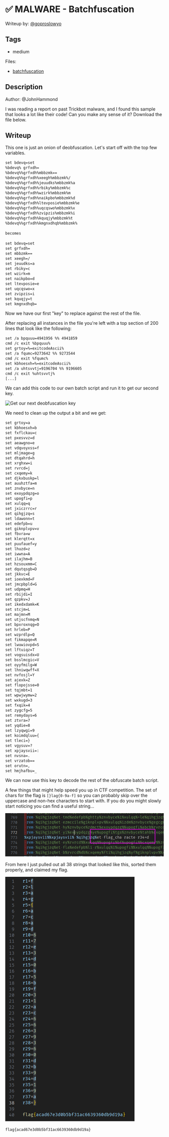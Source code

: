 # ✅ MALWARE - Batchfuscation

Writeup by: [@goproslowyo](https://github.com/goproslowyo)

## Tags

- medium

Files:

- [batchfuscation](./batchfuscation)

## Description

Author: @JohnHammond

I was reading a report on past Trickbot malware, and I found this sample that looks a lot like their code! Can you make any sense of it?  Download the file below.

## Writeup

This one is just an onion of deobfuscation. Let's start off with the top few variables.

```shell
set bdevq=set
%bdevq% grfxdh=
%bdevq%%grfxdh%mbbzmk==
%bdevq%%grfxdh%xeegh%mbbzmk%/
%bdevq%%grfxdh%jeuudks%mbbzmk%a
%bdevq%%grfxdh%rbiky%mbbzmk%c
%bdevq%%grfxdh%wzirk%mbbzmk%m
%bdevq%%grfxdh%naikpbo%mbbzmk%d
%bdevq%%grfxdh%ltevposie%mbbzmk%e
%bdevq%%grfxdh%uqcqswo%mbbzmk%x
%bdevq%%grfxdh%zvipzis%mbbzmk%i
%bdevq%%grfxdh%kquqjy%mbbzmk%t
%bdevq%%grfxdh%kmgnxdhqb%mbbzmk%

becomes

set bdevq=set
set grfxdh=
set mbbzmk==
set xeegh=/
set jeuudks=a
set rbiky=c
set wzirk=m
set naikpbo=d
set ltevposie=e
set uqcqswo=x
set zvipzis=i
set kquqjy=t
set kmgnxdhqb=
```

Now we have our first "key" to replace against the rest of the file.

After replacing all instances in the file you're left with a top section of 200 lines that look like the following:

```batch
set /a bpquuu=4941956 %% 4941859
cmd /c exit %bpquuu%
set grtoy=%=exitcodeAscii%
set /a fqumc=9273642 %% 9273544
cmd /c exit %fqumc%
set kbhoesxh=%=exitcodeAscii%
set /a uhtsvvtj=9196704 %% 9196605
cmd /c exit %uhtsvvtj%
[...]
```

We can add this code to our own batch script and run it to get our second key.

![Get our next deobfuscation key](key2.png)

We need to clean up the output a bit and we get:

```shell
set grtoy=a
set kbhoesxh=b
set fxflckau=c
set pxesvvz=d
set aeawgno=e
set vdqvoyxss=f
set mljmage=g
set dtqahrd=h
set xrghxw=i
set rvrcd=j
set cxqemy=k
set djkxbuskp=l
set auuhztfa=m
set znvbyce=n
set exoypdqzg=o
set upogfi=p
set xulqq=q
set jxiczrrc=r
set qihgjzq=s
set ldawonn=t
set edefpb=u
set giknplvpv=v
set fbvra=w
set klerqtt=x
set puufauef=y
set lhuzd=z
set iwwna=A
set ilajhm=B
set hzsouxmm=C
set dqutqsgb=D
set jkkvc=E
set ioexkmd=F
set jmcpbpld=G
set udpmq=H
set rbijdi=I
set qzpkv=J
set ikedxdamk=K
set stcjm=L
set majmn=M
set utjscfnmq=N
set bpxroxnqg=O
set hrleb=P
set wzprdlp=Q
set fikmapqe=R
set lwuwiovpd=S
set lftuiqz=T
set vogsuisdx=U
set bsslmcgic=V
set oyyfmilg=W
set lhniwqwff=X
set nvfosjl=Y
set ajexk=Z
set flopojsse=0
set tqjmbt=1
set wpwjwymw=2
set wxkugd=3
set fxqik=4
set zygcfg=5
set remydays=6
set ztvra=7
set yqdie=8
set lzyqwgi=9
set koimdqluu={
set tleci=}
set vgysuv=?
set xpjaysvii=:
set nvsna=.
set vrzatob==
set orutn=,
set hmjhafbu=_
```

We can now use this key to decode the rest of the obfuscate batch script.

A few things that might help speed you up in CTF competition. The set of chars for the flag is `[}lag{0-9a-f]` so you can probably skip over the uppercase and non-hex characters to start with. If you do you might slowly start noticing you can find a useful string...

![bits of a flag string appear](./flag_bits.png)

From here I just pulled out all 38 strings that looked like this, sorted them properly, and claimed my flag.

![Obfuscated flag](./flag.png)

`flag{acad67e3d0b5bf31ac6639360db9d19a}`
